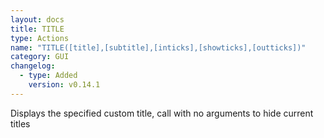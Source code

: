 ```yaml
---
layout: docs
title: TITLE
type: Actions
name: "TITLE([title],[subtitle],[inticks],[showticks],[outticks])"
category: GUI
changelog:
  - type: Added
    version: v0.14.1
---
```

Displays the specified custom title, call with no arguments to hide current titles
